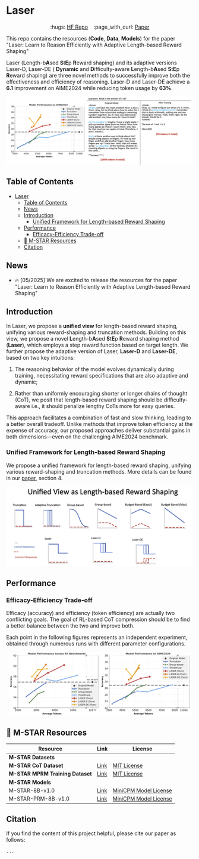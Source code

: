 # Laser

<p align="center">
  :hugs: <a href="https://huggingface.co/collections/hkust-nlp/laser-682c7d44f347ac572ec054d3">HF Repo</a>&nbsp;&nbsp;&nbsp;
  :page_with_curl: <a href="">Paper</a>
</p>

This repo contains the resources (**Code**, **Data**, **Models**) for the paper "Laser: Learn to Reason Efficiently with Adaptive Length-based Reward Shaping"

Laser (**L**ength-b**A**sed **S**t**E**p **R**eward shaping) and its adaptive versions Laser-D, Laser-DE ( **Dynamic** and **D**ifficulty-aware **L**ength-b**A**sed **S**t**E**p **R**eward shaping) are three novel methods to successfully improve both the effectiveness and efficiency of reasoning. Laser-D and Laser-DE achieve a **6.1** improvement on AIME2024 while reducing token usage by **63\%**.

<p align="center">
  <img src="assets/main_figure.png" alt="Laser main figure">
</p> 

## Table of Contents

- [Laser](#laser)
  - [Table of Contents](#table-of-contents)
  - [News](#news)
  - [Introduction](#introduction)
    - [Unified Framework for Length-based Reward Shaping](#unified-framework-for-length-based-reward-shaping)
  - [Performance](#performance)
    - [Efficacy-Efficiency Trade-off](#efficacy-efficiency-trade-off)
  - [:rocket: M-STAR Resources](#rocket-m-star-resources)
  - [Citation](#citation)


## News

- :fire: [05/2025] We are excited to release the resources for the paper "Laser: Learn to Reason Efficiently with Adaptive Length-based Reward Shaping"

## Introduction

In Laser, we propose a **unified view** for length-based reward shaping, unifying various reward-shaping and truncation methods. Building on this view, we propose a novel **L**ength-b**A**sed **S**t**E**p **R**eward shaping method (**Laser**), which employs a step reward function based on target length. We further propose the adaptive version of Laser, **Laser-D** and **Laser-DE**, based on two key intuitions: 

1. The reasoning behavior of the model evolves dynamically during training, necessitating reward specifications that are also adaptive and dynamic; 

2. Rather than uniformly encouraging shorter or longer chains of thought (CoT), we posit that length-based reward shaping should be difficulty-aware i.e., it should penalize lengthy CoTs more for easy queries. 

This approach facilitates a combination of fast and slow thinking, leading to a better overall tradeoff. Unlike methods that improve token efficiency at the expense of accuracy, our proposed approaches deliver substantial gains in both dimensions—even on the challenging AIME2024 benchmark.

### Unified Framework for Length-based Reward Shaping

We propose a unified framework for length-based reward shaping, unifying various reward-shaping and truncation methods. More details can be found in our [paper](), section 4.

<p align="center">
  <img src="assets/unified_framework.png" alt="Unified Framework for Length-based Reward Shaping">
</p>


## Performance

### Efficacy-Efficiency Trade-off
Efficacy (accuracy) and efficiency (token efficiency) are actually two conflicting goals. The goal of RL-based CoT compression should be to find a better balance between the two and improve both.

Each point in the following figures represents an independent experiment, obtained through numerous runs with different parameter configurations.

<p align="center">
  <img src="assets/average_performance.jpg" alt="Average Performance" width="48%">
  <img src="assets/average_aime.jpg" alt="Average AIME Performance" width="48%">
</p>



## :rocket: M-STAR Resources
<div align="center">

| Resource                                       | Link     | License  |
|------------------------------------------------|-----------|------------|
| **M-STAR Datasets**                          
| **M-STAR CoT Dataset**                        | [Link](https://huggingface.co/collections/hkust-nlp/m-star-676bbf9f749dbf511e7c4a32)       | [MIT License](https://opensource.org/license/mit)
| **M-STAR MPRM Training Dataset**              | [Link](https://huggingface.co/collections/hkust-nlp/m-star-676bbf9f749dbf511e7c4a32)       | [MIT License](https://opensource.org/license/mit)
| **M-STAR Models**                                   |           |             |
| M-STAR-8B-v1.0                |  [Link](https://huggingface.co/hkust-nlp/mstar-8b-v1.0)         | [MiniCPM Model License](https://github.com/OpenBMB/MiniCPM/blob/main/MiniCPM%20Model%20License.md)             |
| M-STAR-PRM-8B-v1.0               |  [Link](https://huggingface.co/hkust-nlp/mstar-prm-8b-v1.0)      | [MiniCPM Model License](https://github.com/OpenBMB/MiniCPM/blob/main/MiniCPM%20Model%20License.md)             |
</div>


## Citation
If you find the content of this project helpful, please cite our paper as follows:

```
...
```